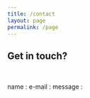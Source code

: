 ```yaml
---
title: /contact
layout: page
permalink: /page
---
```


## Get in touch?

<br/>

name : 
e-mail : 
message : 
